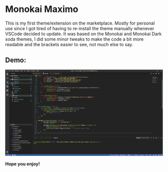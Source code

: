 # Monokai Maximo

This is my first theme/extension on the marketplace. Mostly for personal use since I got tired of having to re-install the theme manually whenever VSCode decided to update.
It was based on the Monokai and Monokai Dark soda themes, I did some minor tweaks to make the code a bit more readable and the brackets easier to see, not much else to say.

## Demo:

![Screenshot Demo](images/monokaiMaximoScreenshot1.png)

**Hope you enjoy!**